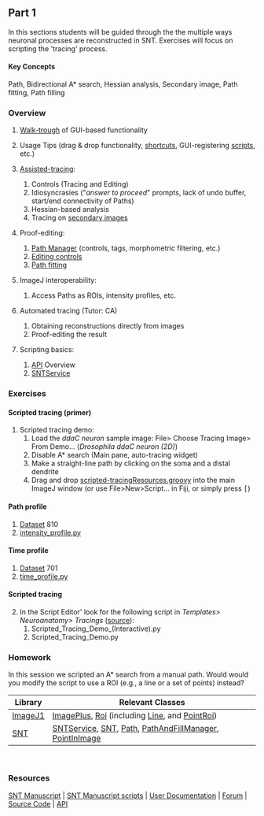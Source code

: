 ## Part 1

In this sections students will be guided through the the multiple ways neuronal processes are reconstructed in SNT.  Exercises will focus on scripting the 'tracing' process.



#### Key Concepts

Path, Bidirectional A* search, Hessian analysis, Secondary image, Path fitting, Path filling



### Overview

1. [Walk-trough](https://imagej.net/SNT:_Manual) of GUI-based functionality

2. Usage Tips (drag & drop functionality, [shortcuts](https://imagej.net/SNT:_Key_Shortcuts), GUI-registering [scripts](https://imagej.net/SNT:_Scripting), etc.)

3. [Assisted-tracing](https://imagej.net/SNT:_Manual.html#Auto-tracing):
   1. Controls (Tracing and Editing)
   2. Idiosyncrasies ("*answer to proceed*" prompts, lack of undo buffer, start/end connectivity of Paths)
   3. Hessian-based analysis
   4. Tracing on [secondary images](https://imagej.net/SNT:_Manual.html#Tracing_on_Secondary_Image)

4. Proof-editing:
   1. [Path Manager](https://imagej.net/SNT:_Manual.html#Path_Manager) (controls, tags, morphometric filtering, etc.)
   2. [Editing controls](https://imagej.net/SNT:_Manual.html#Editing_Paths)
   3. [Path fitting](https://imagej.net/SNT:_Manual.html#Refine.2FFit)
   
5. ImageJ interoperability:
   1. Access Paths as ROIs, intensity profiles, etc.
   
6. Automated tracing (Tutor: CA)
   1. Obtaining reconstructions directly from images
   2. Proof-editing the result
   
7. Scripting basics: 
   1. [API][API] Overview
   2. [SNTService][SNTService]



### Exercises

#### Scripted tracing (primer)

1. Scripted tracing demo:
   1. Load the *ddaC neuron* sample image: File> Choose Tracing Image> From Demo...  (*Drosophila ddaC neuron (2D)*)
   2. Disable A* search (Main pane, auto-tracing widget)
   3. Make a straight-line path by clicking on the soma and a distal dendrite
   4. Drag and drop [scripted-tracingResources.groovy](./scripted-tracing.groovy) into the main ImageJ window  (or use File>New>Script... in Fiji, or simply press <kbd>[</kbd>) 

#### Path profile
1. [Dataset](./datasets) 810 
2. [intensity_profile.py](./intensity_profile.py)

#### Time profile
1. [Dataset](./datasets) 701 
2. [time_profile.py](./time_profile.py)

#### Scripted tracing
2. In the Script Editor' look for the following script in *Templates> Neuroanatomy> Tracings* ([source](https://github.com/morphonets/SNT/tree/master/src/main/resources/script_templates/Neuroanatomy/Tracing)):
   1. Scripted_Tracing_Demo_(Interactive).py
   2. Scripted_Tracing_Demo.py



### Homework

In this session we scripted an A* search from a manual path. Would would you modify the script to use a ROI (e.g., a line or a set of points) instead?

| Library                                                      | Relevant Classes                                             |
| ------------------------------------------------------------ | ------------------------------------------------------------ |
| [ImageJ1](https://javadoc.scijava.org/ImageJ1/index.html?overview-summary.html) | [ImagePlus](https://javadoc.scijava.org/ImageJ1/index.html?ij/ImagePlus.html), [Roi](https://javadoc.scijava.org/ImageJ1/index.html?ij/gui/Roi.html) (including [Line](https://javadoc.scijava.org/ImageJ1/index.html?ij/gui/Line.html), and [PointRoi](https://javadoc.scijava.org/ImageJ1/index.html?ij/gui/PointRoi.html)) |
| [SNT][API]                                                   | [SNTService][SNTService], [SNT](https://morphonets.github.io/SNT/index.html?sc/fiji/snt/SNT.html), [Path](https://morphonets.github.io/SNT/index.html?sc/fiji/snt/Path.html), [PathAndFillManager](https://morphonets.github.io/SNT/index.html?sc/fiji/snt/PathAndFillManager.html), [PointInImage](https://morphonets.github.io/SNT/index.html?sc/fiji/snt/util/PointInImage.html) |

​	

[API]: https://morphonets.github.io/SNT/index.html?sc/fiji/snt/SNT.html
[SNTService]: https://morphonets.github.io/SNT/index.html?sc/fiji/snt/SNTService.html



### Resources

[SNT Manuscript](https://doi.org/10.1101/2020.07.13.179325) | [SNT Manuscript scripts](https://github.com/morphonets/SNTmanuscript) | [User Documentation](https://imagej.net/SNT) | [Forum](https://forum.image.sc/tags/snt) | [Source Code](https://github.com/morphonets/SNT/) | [API](https://morphonets.github.io/SNT/) 